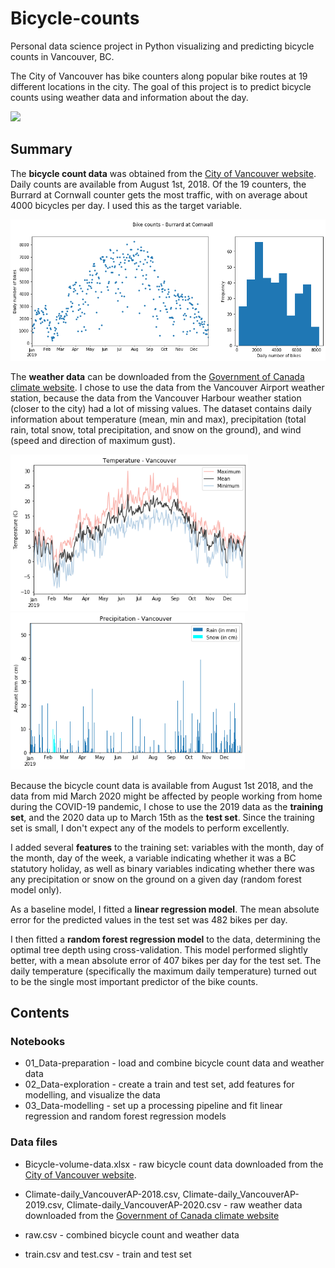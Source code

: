 # Bicycle-counts
Personal data science project in Python visualizing and predicting bicycle counts in Vancouver, BC.

The City of Vancouver has bike counters along popular bike routes at 19 different locations in the city. The goal of this project is to predict bicycle counts using weather data and information about the day. 

<img src="https://payload.cargocollective.com/1/2/77118/4991800/2013-02-16%2017.39.02_o.jpg" width="600">

## Summary

The **bicycle count data** was obtained from the [City of Vancouver website](https://vancouver.ca/streets-transportation/how-we-collect-bike-volumes.aspx). Daily counts are available from August 1st, 2018. Of the 19 counters, the Burrard at Cornwall counter gets the most traffic, with on average about 4000 bicycles per day. I used this as the target variable.

<img src="/Figures/Bike-counts_2019_Burrard-at-Cornwall.png" width="600">

The **weather data** can be downloaded from the [Government of Canada climate website](https://climate.weather.gc.ca/historical_data/search_historic_data_e.html). I chose to use the data from the Vancouver Airport weather station, because the data from the Vancouver Harbour weather station (closer to the city) had a lot of missing values. The dataset contains daily information about temperature (mean, min and max), precipitation (total rain, total snow, total precipitation, and snow on the ground), and wind (speed and direction of maximum gust). 

<img src="/Figures/Temperature_2019.png" width="380"> <img src="/Figures/Precipitation_2019.png" width="375">

Because the bicycle count data is available from August 1st 2018, and the data from mid March 2020 might be affected by people working from home during the COVID-19 pandemic, I chose to use the 2019 data as the **training set**, and the 2020 data up to March 15th as the **test set**. Since the training set is small, I don't expect any of the models to perform excellently.

I added several **features** to the training set: variables with the month, day of the month, day of the week,  a variable indicating whether it was a BC statutory holiday, as well as binary variables indicating whether there was any precipitation or snow on the ground on a given day (random forest model only). 

As a baseline model, I fitted a **linear regression model**. The mean absolute error for the predicted values in the test set was 482 bikes per day. 

I then fitted a **random forest regression model** to the data, determining the optimal tree depth using cross-validation. This model performed slightly better, with a mean absolute error of 407 bikes per day for the test set. The daily temperature (specifically the maximum daily temperature) turned out to be the single most important predictor of the bike counts.


## Contents

### Notebooks

* 01_Data-preparation - load and combine bicycle count data and weather data
* 02_Data-exploration - create a train and test set, add features for modelling, and visualize the data
* 03_Data-modelling - set up a processing pipeline and fit linear regression and random forest regression models

### Data files

* Bicycle-volume-data.xlsx - raw bicycle count data downloaded from the [City of Vancouver website](https://vancouver.ca/streets-transportation/how-we-collect-bike-volumes.aspx). 

* Climate-daily_VancouverAP-2018.csv, Climate-daily_VancouverAP-2019.csv, Climate-daily_VancouverAP-2020.csv - raw weather data downloaded from the [Government of Canada climate website](https://climate.weather.gc.ca/historical_data/search_historic_data_e.html)

* raw.csv - combined bicycle count and weather data

* train.csv and test.csv - train and test set
